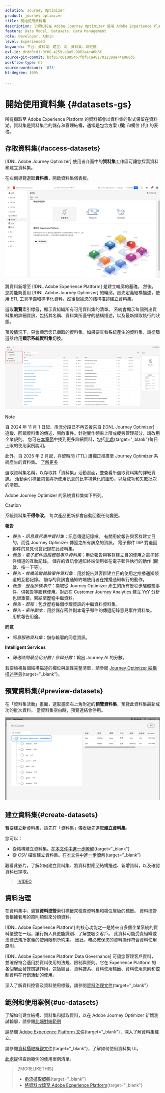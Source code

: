 ```yaml
---
solution: Journey Optimizer
product: journey optimizer
title: 開始使用資料集
description: 了解如何在 Adobe Journey Optimizer 使用 Adobe Experience Platform 資料集
feature: Data Model, Datasets, Data Management
role: Developer, Admin
level: Experienced
keywords: 平台、資料湖、建立、湖、資料集、設定檔
exl-id: dcdd3c81-0f00-4259-a8a5-9062a4c40b6f
source-git-commit: bdf857c010854b7f0f6ce4817012398e74a068d5
workflow-type: ht
source-wordcount: '873'
ht-degree: 100%

---
```


# 開始使用資料集 {#datasets-gs}

所有擷取至 Adobe Experience Platform 的資料都會以資料集的形式保留在資料湖。資料集是資料集合的儲存和管理結構，通常是包含方案 (欄) 和欄位 (列) 的表格。 

## 存取資料集{#access-datasets}

[!DNL Adobe Journey Optimizer] 使用者介面中的&#x200B;**資料集**&#x200B;工作區可讓您探索資料和建立資料集。

在左側導覽選取&#x200B;**資料集**，開啟資料集儀表板。

![](assets/datasets-home.png)

將資料新增至 [!DNL Adobe Experience Platform] 是建立輪廓的基礎。 然後，您將能夠善用 [!DNL Adobe Journey Optimizer] 的輪廓。首先定義結構描述，使用 ETL 工具準備和標準化資料，然後根據您的結構描述建立資料集。

選取&#x200B;**瀏覽**&#x200B;索引標籤，顯示貴組織所有可用資料集的清單。 系統會顯示每個列出資料集的詳細資訊，包括其名稱、資料集所遵守的結構描述，以及最新擷取執行的狀態。

預設情況下，只會顯示您已擷取的資料集。如果要查看系統產生的資料集，請從篩選器啟用&#x200B;**顯示系統資料集**&#x200B;切換。

![](assets/ajo-system-datasets.png)

>[!NOTE]
>
>自 2024 年 11 月 1 日起，串流分段已不再支援來自 [!DNL Journey Optimizer] 追蹤、回饋資料集的傳送、開啟事件。針對實作頻率上限或疲勞管理部分，請改用企業規則。 您可在[本章節](../conflict-prioritization/rule-sets.md)中找到更多詳細資料，包括[此處](https://experienceleaguecommunities.adobe.com/t5/journey-optimizer-blogs/elevate-customer-experience-with-daily-frequency-capping-in-ajo/ba-p/761510){target="_blank"}每日上限的使用案例說明。
>
>此外，自 2025 年 2 月起，存留時間 (TTL) 護欄正推廣至 Journey Optimizer 系統產生的資料集。 [了解更多](datasets-ttl.md)

選取資料集名稱，以存取其「資料集」活動畫面，並查看所選取資料集的詳細資訊。 活動索引標籤包含將所使用訊息的比率視覺化的圖形，以及成功和失敗批次的清單。

Adobe Journey Optimizer 的系統資料集如下所列。

>[!CAUTION]
>
> 系統資料集&#x200B;**不得修改**。 每次產品更新都會自動回復任何變更。

**報告**

* _報告 - 訊息意見事件資料集_：訊息傳遞記錄檔。 有關用於報告與客群建立目的，而從 Journey Optimizer 傳遞之所有訊息的資訊。 電子郵件 ISP 對退回郵件的意見也會記錄在此資料集。
* _報告 - 電子郵件追蹤體驗事件資料集_：用於報告與客群建立目的使用之電子郵件頻道的互動記錄。 儲存的資訊會通知終端使用者在電子郵件執行的動作 (開啟、按一下等)。
* _報告 - 推播追蹤體驗事件資料集_：用於報告與客群建立目的使用之推播通知頻道的互動記錄。 儲存的資訊會通知終端使用者在推播通知執行的動作。
* _報告 - 歷程步驟事件_：擷取從 Journey Optimizer 產生的所有歷程步驟體驗事件，供報告等服務使用。對於在 Customer Journey Analytics 建立 YoY 分析也很重要。繫結至歷程中繼資料。
* _報告 - 歷程_：包含歷程每個步驟資訊的中繼資料資料集。
* _報告 - 密件副本_：用於儲存密件副本電子郵件的傳遞記錄意見事件資料集。 用於報告用途。

**同意**

* _同意服務資料集_：儲存輪廓的同意資訊。

**Intelligent Services**

* _傳送時間最佳化分數 / 參與分數_：輸出 Journey AI 的分數。

若要檢視每個結構描述的欄位與屬性完整清單，請參閱 [Journey Optimizer 結構描述字典](https://experienceleague.adobe.com/tools/ajo-schemas/schema-dictionary.html?lang=zh-Hant){target="_blank"}。

## 預覽資料集{#preview-datasets}

在「資料集活動」畫面，選取畫面右上角附近的&#x200B;**預覽資料集**，預覽此資料集最新成功的批次資料。 當資料集空白時，預覽連結會停用。

![](assets/dataset-preview.png)

## 建立資料集{#create-datasets}

若要建立新資料集，請先在「資料集」儀表板先選取&#x200B;**建立資料集**。

您可以：

* 從結構建立資料集。[在本文件中進一步瞭解](https://experienceleague.adobe.com/docs/experience-platform/catalog/datasets/user-guide.html?lang=zh-Hant#schema){target="_blank"}
* 從 CSV 檔案建立資料集。[在本文件中進一步瞭解](https://experienceleague.adobe.com/docs/experience-platform/ingestion/tutorials/map-a-csv-file.html?lang=zh-Hant){target="_blank"}

觀看此影片，了解如何建立資料集、將資料對應至結構描述、新增資料，以及確認資料已擷取。

>[!VIDEO](https://video.tv.adobe.com/v/334293?quality=12)

## 資料治理

在資料集中，瀏覽&#x200B;**資料控管**&#x200B;索引標籤來檢查資料集和欄位層級的標籤。 資料控管會根據套用的原則類型來分類資料。

[!DNL Adobe Experience Platform] 的核心功能之一是將來自多個企業系統的資料彙整在一起，讓行銷人員更能識別、了解並吸引客戶。 此資料可能受貴組織或法律法規所定義的使用限制所約束。 因此，務必確保您的資料操作符合資料使用原則。

[!DNL Adobe Experience Platform Data Governance] 可讓您管理客戶資料，並確保符合適用於資料使用的法規、限制與原則。它在 Experience Platform 的各個層面發揮關鍵作用，包括編目、資料譜系、資料使用標籤、資料使用原則和控制資料在行銷活動的使用。

深入了解資料控管及資料使用標籤，請參閱[資料治理文件](https://experienceleague.adobe.com/docs/experience-platform/data-governance/labels/user-guide.html?lang=zh-Hant){target="_blank"}

## 範例和使用案例{#uc-datasets}

了解如何建立結構、資料集和擷取資料，以在 Adobe Journey Optimizer 新增測試輪廓，請參閱[此端對端範例](../audience/creating-test-profiles.md)

請參閱 [Adobe Experience Platform 文件](https://experienceleague.adobe.com/docs/experience-platform/catalog/datasets/overview.html?lang=zh-Hant){target="_blank"}，深入了解資料集建立。

請參閱[資料攝取概觀文件](https://experienceleague.adobe.com/docs/experience-platform/ingestion/home.html?lang=zh-Hant){target="_blank"}，了解如何使用資料集 UI。

[此處](../data/datasets-query-examples.md)提供查詢範例的使用案例清單。

>[!MORELIKETHIS]
>
>* [串流擷取概觀](https://experienceleague.adobe.com/docs/experience-platform/ingestion/streaming/overview.html?lang=zh-Hant){target="_blank"}
>* [將資料收錄至 Adobe Experience Platform](https://experienceleague.adobe.com/docs/experience-platform/ingestion/tutorials/ingest-batch-data.html?lang=zh-Hant){target="_blank"}
